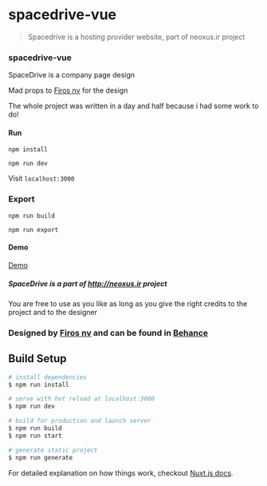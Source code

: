 # spacedrive-vue

> Spacedrive is a hosting provider website, part of neoxus.ir project

### spacedrive-vue 

SpaceDrive is a company page design

Mad props to <a href="https://www.behance.net/firosnv">Firos nv</a> for the design

The whole project was written in a day and half because i had some work to do!

#### Run

`npm install`

`npm run dev`

Visit `localhost:3000`

### Export

`npm run build`

`npm run export`

#### Demo

<a href="https://neoxus.ir/demo/artful-react">Demo</a>

##### SpaceDrive is a part of http://neoxus.ir project

You are free to use as you like as long as you give the right credits to the project and to the designer


### <div>Designed by <a href="https://www.behance.net/firosnv">Firos nv</a> and can be found in <a href="https://www.behance.net/gallery/81426537/Spacedrive-Web-UI-KIT?tracking_source=search%7Cfree%20website">‌Behance</a></div>

## Build Setup

``` bash
# install dependencies
$ npm run install

# serve with hot reload at localhost:3000
$ npm run dev

# build for production and launch server
$ npm run build
$ npm run start

# generate static project
$ npm run generate
```

For detailed explanation on how things work, checkout [Nuxt.js docs](https://nuxtjs.org).
